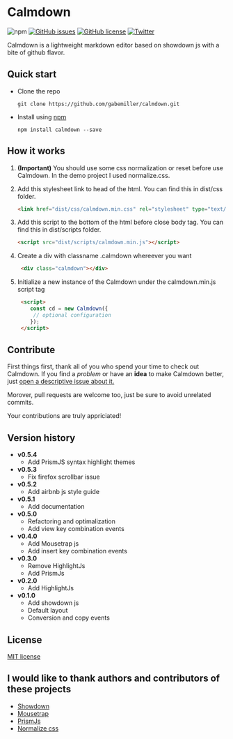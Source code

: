 # Calmdown

![npm](https://img.shields.io/badge/npm-0.5.4-blue.svg?style=flat-square) [![GitHub issues](https://img.shields.io/github/issues/gabemiller/calmdown.svg?style=flat-square)](https://github.com/gabemiller/calmdown/issues) [![GitHub license](https://img.shields.io/badge/license-MIT-blue.svg?style=flat-square)](https://raw.githubusercontent.com/gabemiller/calmdown/master/LICENSE.md) [![Twitter](https://img.shields.io/twitter/url/https/github.com/gabemiller/calmdown.svg?style=social)](https://twitter.com/intent/tweet?text=Check%20out%20Calmdown%2C%20an%20awesome%2C%20lightweight%20markdown%20editor&url=https%3A%2F%2Fgithub.com%2Fgabemiller%2Fcalmdown)

Calmdown is a lightweight markdown editor based on showdown js with a bite of github flavor.

## Quick start

- Clone the repo
  
  ```shell
  git clone https://github.com/gabemiller/calmdown.git
  ```
- Install using [npm](https://www.npmjs.com/)
  
  ```shell
  npm install calmdown --save
  ```

## How it works

1. **(Important)** You should use some css normalization 
or reset before use Calmdown. In the demo project I used normalize.css.
1. Add this stylesheet link to head of the html. You can find this in dist/css folder.

    ```html
    <link href="dist/css/calmdown.min.css" rel="stylesheet" type="text/css">
    ```
1. Add this script to the bottom of the html before close body tag. You can find this in dist/scripts folder.
    
    ```html
    <script src="dist/scripts/calmdown.min.js"></script>
    ```
1. Create a div with classname .calmdown whereever you want
   
   ```html
    <div class="calmdown"></div> 
   ```
1. Initialize a new instance of the Calmdown under the calmdown.min.js script tag
   
   ```html
    <script>
       const cd = new Calmdown({
        // optional configuration
       });
    </script>
   ```

## Contribute

First things first, thank all of you who spend your time to check out Calmdown. If you find a _problem_ or have
an **idea** to make Calmdown better, just [open a descriptive issue about it.](https://github.com/gabemiller/calmdown/issues/new)

Morover, pull requests are welcome too, just be sure to avoid unrelated commits.

Your contributions are truly appriciated! 
  
## Version history

- **v0.5.4**
    + Add PrismJS syntax highlight themes
- **v0.5.3**
    + Fix firefox scrollbar issue
- **v0.5.2**
    + Add airbnb js style guide
- **v0.5.1**
    + Add documentation
- **v0.5.0**
    + Refactoring and optimalization
    + Add view key combination events
- **v0.4.0**
    + Add Mousetrap js
    + Add insert key combination events
- **v0.3.0**
    + Remove HighlightJs
    + Add PrismJs
- **v0.2.0**
    + Add HighlightJs
- **v0.1.0**
    + Add showdown js
    + Default layout
    + Conversion and copy events

## License
    
[MIT license](https://github.com/gabemiller/calmdown/blob/master/LICENSE.md)

## I would like to thank authors and contributors of these projects

- [Showdown](https://github.com/showdownjs/showdown)
- [Mousetrap](https://github.com/ccampbell/mousetrap)
- [PrismJs](https://github.com/PrismJS/prism)
- [Normalize css](https://github.com/necolas/normalize.css/)
